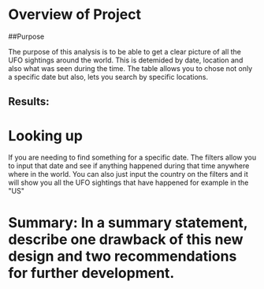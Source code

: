 

# Overview of Project

##Purpose

The purpose of this analysis is to be able to get a clear picture of all the UFO sightings around the world. This is detemided by date, location and also what was seen during the time. The table allows you to chose not only a specific date but also, lets you search by specific locations.


## Results: 

# Looking up

If you are needing to find something for a specific date. The filters allow you to input that date and see if anything happened during that time anywhere where in the world. You can also just input the country on the filters and it will show you all the UFO sightings that have happened for example in the "US"



# Summary: In a summary statement, describe one drawback of this new design and two recommendations for further development.
